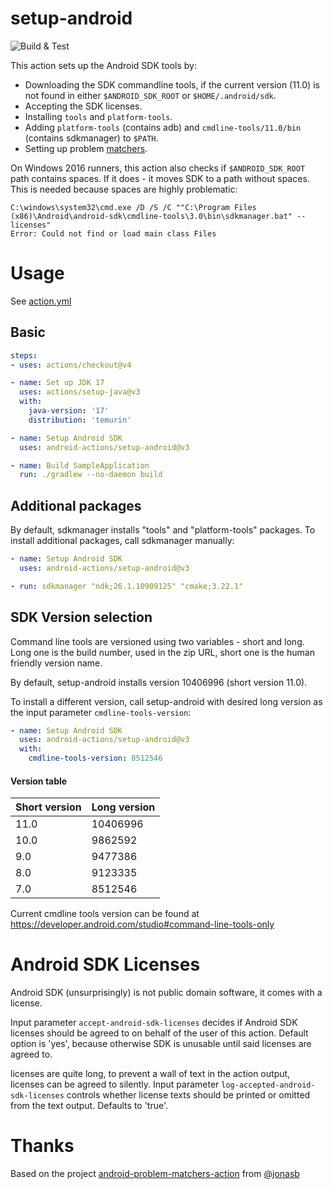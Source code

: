 # setup-android

![Build & Test](https://github.com/android-actions/setup-android/workflows/Build%20&%20Test/badge.svg)

This action sets up the Android SDK tools by:
 - Downloading the SDK commandline tools, if the current version (11.0) is not found in either `$ANDROID_SDK_ROOT` or `$HOME/.android/sdk`.
 - Accepting the SDK licenses.
 - Installing `tools` and `platform-tools`.
 - Adding `platform-tools` (contains adb) and `cmdline-tools/11.0/bin` (contains sdkmanager) to `$PATH`.
 - Setting up problem [matchers](/matchers.json).

On Windows 2016 runners, this action also checks if `$ANDROID_SDK_ROOT` path contains spaces.
If it does - it moves SDK to a path without spaces. This is needed because spaces are highly problematic:
```
C:\windows\system32\cmd.exe /D /S /C ""C:\Program Files (x86)\Android\android-sdk\cmdline-tools\3.0\bin\sdkmanager.bat" --licenses"
Error: Could not find or load main class Files
```

# Usage

See [action.yml](action.yml)

## Basic
```yaml
steps:
- uses: actions/checkout@v4

- name: Set up JDK 17
  uses: actions/setup-java@v3
  with:
    java-version: '17'
    distribution: 'temurin'

- name: Setup Android SDK
  uses: android-actions/setup-android@v3

- name: Build SampleApplication
  run: ./gradlew --no-daemon build
```

## Additional packages
By default, sdkmanager installs "tools" and "platform-tools" packages. To install additional packages, call sdkmanager manually:
```yaml
- name: Setup Android SDK
  uses: android-actions/setup-android@v3

- run: sdkmanager "ndk;26.1.10909125" "cmake;3.22.1"
```

## SDK Version selection

Command line tools are versioned using two variables - short and long.
Long one is the build number, used in the zip URL, short one is the human friendly version name.

By default, setup-android installs version 10406996 (short version 11.0).

To install a different version, call setup-android with desired long version as the input parameter `cmdline-tools-version`:
```yaml
- name: Setup Android SDK
  uses: android-actions/setup-android@v3
  with:
    cmdline-tools-version: 8512546
```

#### Version table
| Short version | Long version |
| --- | --- |
| 11.0 | 10406996 |
| 10.0 | 9862592 |
| 9.0 | 9477386 |
| 8.0 | 9123335 |
| 7.0 | 8512546 |

Current cmdline tools version can be found at https://developer.android.com/studio#command-line-tools-only


# Android SDK Licenses

Android SDK (unsurprisingly) is not public domain software, it comes with a license.

Input parameter `accept-android-sdk-licenses` decides if Android SDK licenses should be agreed to on behalf of the user of this action.
Default option is 'yes', because otherwise SDK is unusable until said licenses are agreed to.

licenses are quite long, to prevent a wall of text in the action output, licenses can be agreed to silently.
Input parameter `log-accepted-android-sdk-licenses` controls whether license texts should be printed or omitted from the text output. Defaults to 'true'.

# Thanks
Based on the project [android-problem-matchers-action](https://github.com/jonasb/android-problem-matchers-action) from [@jonasb](https://github.com/jonasb)
